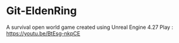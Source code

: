 # Git-EldenRing

A survival open world game created using Unreal Engine 4.27
Play : https://youtu.be/BtEsg-nkpCE
